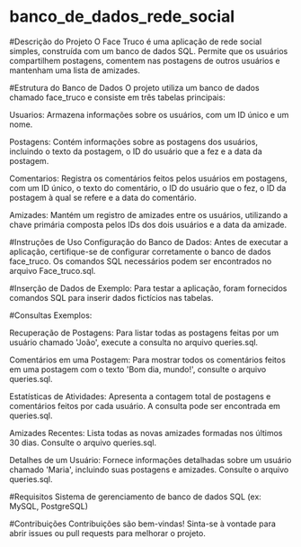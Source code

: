 # banco_de_dados_rede_social

#Descrição do Projeto
O Face Truco é uma aplicação de rede social simples, construída com um banco de dados SQL. Permite que os usuários compartilhem postagens, comentem nas postagens de outros usuários e mantenham uma lista de amizades.

#Estrutura do Banco de Dados
O projeto utiliza um banco de dados chamado face_truco e consiste em três tabelas principais:

Usuarios: Armazena informações sobre os usuários, com um ID único e um nome.

Postagens: Contém informações sobre as postagens dos usuários, incluindo o texto da postagem, o ID do usuário que a fez e a data da postagem.

Comentarios: Registra os comentários feitos pelos usuários em postagens, com um ID único, o texto do comentário, o ID do usuário que o fez, o ID da postagem à qual se refere e a data do comentário.

Amizades: Mantém um registro de amizades entre os usuários, utilizando a chave primária composta pelos IDs dos dois usuários e a data da amizade.

#Instruções de Uso
Configuração do Banco de Dados: Antes de executar a aplicação, certifique-se de configurar corretamente o banco de dados face_truco. Os comandos SQL necessários podem ser encontrados no arquivo Face_truco.sql.

#Inserção de Dados de Exemplo: Para testar a aplicação, foram fornecidos comandos SQL para inserir dados fictícios nas tabelas.

#Consultas Exemplos:

Recuperação de Postagens: Para listar todas as postagens feitas por um usuário chamado 'João', execute a consulta no arquivo queries.sql.

Comentários em uma Postagem: Para mostrar todos os comentários feitos em uma postagem com o texto 'Bom dia, mundo!', consulte o arquivo queries.sql.

Estatísticas de Atividades: Apresenta a contagem total de postagens e comentários feitos por cada usuário. A consulta pode ser encontrada em queries.sql.

Amizades Recentes: Lista todas as novas amizades formadas nos últimos 30 dias. Consulte o arquivo queries.sql.

Detalhes de um Usuário: Fornece informações detalhadas sobre um usuário chamado 'Maria', incluindo suas postagens e amizades. Consulte o arquivo queries.sql.

#Requisitos
Sistema de gerenciamento de banco de dados SQL (ex: MySQL, PostgreSQL)

#Contribuições
Contribuições são bem-vindas! Sinta-se à vontade para abrir issues ou pull requests para melhorar o projeto.



